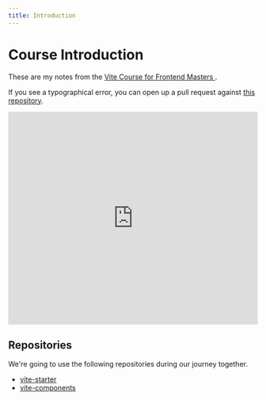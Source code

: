 ```yaml
---
title: Introduction
---
```


# Course Introduction

These are my notes from the [Vite Course for Frontend Masters
](https://frontendmasters.com/courses/vite/).

If you see a typographical error, you can open up a pull request against [this repository](https://github.com/stevekinney/vite-workshop).

<iframe title="Vite Slides" src="https://www.slideshare.net/slideshow/embed_code/key/hSXDc2LyMUUUdL?hostedIn=slideshare&page=upload" width="100%" height="430" frameborder="0" marginwidth="0" marginheight="0" scrolling="no"></iframe>

## Repositories

We're going to use the following repositories during our journey together.

- [vite-starter](https://github.com/stevekinney/vite-starter)
- [vite-components](https://github.com/stevekinney/vite-components)
